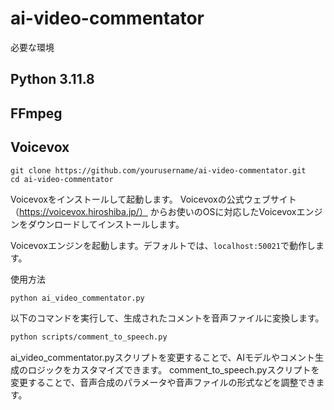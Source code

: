 # ai-video-commentator

必要な環境
## Python 3.11.8
## FFmpeg
## Voicevox

```
git clone https://github.com/yourusername/ai-video-commentator.git
cd ai-video-commentator
```
Voicevoxをインストールして起動します。
Voicevoxの公式ウェブサイト（https://voicevox.hiroshiba.jp/）
からお使いのOSに対応したVoicevoxエンジンをダウンロードしてインストールします。

Voicevoxエンジンを起動します。デフォルトでは、```localhost:50021```で動作します。

使用方法

```bash
python ai_video_commentator.py
```
以下のコマンドを実行して、生成されたコメントを音声ファイルに変換します。

```bash
python scripts/comment_to_speech.py
```

ai_video_commentator.pyスクリプトを変更することで、AIモデルやコメント生成のロジックをカスタマイズできます。
comment_to_speech.pyスクリプトを変更することで、音声合成のパラメータや音声ファイルの形式などを調整できます。
